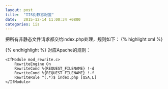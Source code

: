 ```yaml
---
layout: post
title:  "IIS伪静态配置"
date:   2015-12-14 11:00:34 +0800
categories: iis
---
```


把所有非静态文件请求都交给index.php处理，规则如下：
{% highlight xml %}    
<?xml version="1.0" encoding="UTF-8"?>
<configuration>
    <system.webServer>
        <rewrite>
            <rules>
                <rule name="OrgPage" stopProcessing="true">
                    <match url="^(.*)$"/>
                    <conditions logicalGrouping="MatchAll">
                        <add input="{HTTP_HOST}" pattern="^(.*)$"/>
                        <add input="{REQUEST_FILENAME}" matchType="IsFile" negate="true"/>
                        <add input="{REQUEST_FILENAME}" matchType="IsDirectory" negate="true"/>
                    </conditions>
                    <action type="Rewrite" url="index.php/{R:1}"/>
                </rule>
            </rules>
        </rewrite>
    </system.webServer>
</configuration>
{% endhighlight %}
对应Apache的规则：  

    <IfModule mod_rewrite.c>
        RewriteEngine On
        RewriteCond %{REQUEST_FILENAME} !-d
        RewriteCond %{REQUEST_FILENAME} !-f
        RewriteRule ^(.*)$ index.php [QSA,L]
    </IfModule>
